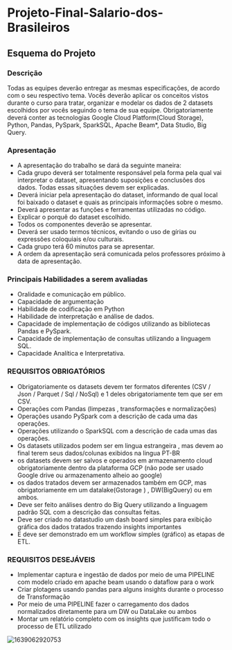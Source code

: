 # Projeto-Final-Salario-dos-Brasileiros
## Esquema do Projeto

### Descrição

Todas as equipes deverão entregar as mesmas especificações, de acordo com o seu respectivo tema.
Vocês deverão aplicar os conceitos vistos durante o curso para tratar, organizar e modelar os dados de 2 datasets escolhidos por vocês seguindo o tema de sua equipe.
Obrigatoriamente deverá conter as tecnologias Google Cloud Platform(Cloud Storage), Python, Pandas, PySpark, SparkSQL, Apache Beam*, Data Studio, Big Query.

### Apresentação

* A apresentação do trabalho se dará da seguinte maneira:
* Cada grupo deverá ser totalmente responsável pela forma pela qual vai interpretar o dataset, apresentando suposições e conclusões dos dados. Todas essas situações devem ser explicadas.
* Deverá iniciar pela apresentação do dataset, informando de qual local foi baixado o dataset e quais as principais informações sobre o mesmo.
* Deverá apresentar as funções e ferramentas utilizadas no código.
* Explicar o porquê do dataset escolhido.
* Todos os componentes deverão se apresentar.
* Deverá ser usado termos técnicos, evitando o uso de gírias ou expressões coloquiais e/ou culturais.
* Cada grupo terá 60 minutos para se apresentar.
* A ordem da apresentação será comunicada pelos professores próximo à data de apresentação.

### Principais Habilidades a serem avaliadas

* Oralidade e comunicação em público.
* Capacidade de argumentação
* Habilidade de codificação em Python
* Habilidade de interpretação e análise de dados.
* Capacidade de implementação de códigos utilizando as bibliotecas Pandas e PySpark.
* Capacidade de implementação de consultas utilizando a linguagem SQL.
* Capacidade Analítica e Interpretativa.

### REQUISITOS OBRIGATÓRIOS

* Obrigatoriamente os datasets devem ter formatos diferentes (CSV / Json / Parquet / Sql / NoSql) e 1 deles obrigatoriamente tem que ser em CSV.
* Operações com Pandas (limpezas , transformações e normalizações) 
* Operações usando PySpark com a descrição de cada uma das operações.
* Operações utilizando o SparkSQL com a descrição de cada umas das operações.
* Os datasets utilizados podem ser em lingua estrangeira , mas devem ao final terem seus dados/colunas exibidos na lingua PT-BR
* os datasets devem ser salvos e operados em armazenamento cloud obrigatoriamente dentro da plataforma GCP (não pode ser usado Google drive ou armazenamento alheio ao google)
* os dados tratados devem ser armazenados também em GCP, mas obrigatoriamente em um datalake(Gstorage ) , DW(BigQuery) ou em ambos.
* Deve ser feito análises dentro do Big Query utilizando a linguagem padrão SQL com a descrição das consultas feitas.
* Deve ser criado no datastudio um dash board simples para exibição gráfica dos dados tratados trazendo insights importantes
* E deve ser demonstrado em um workflow simples (gráfico) as etapas de ETL.

### REQUISITOS DESEJÁVEIS

* Implementar captura e ingestão de dados por meio de uma PIPELINE com modelo criado em apache beam usando o dataflow para o work
* Criar plotagens usando pandas para alguns insights durante o processo de Transformação 
* Por meio de uma PIPELINE fazer o carregamento dos dados normalizados diretamente para um DW ou DataLake ou ambos
* Montar um relatório completo com os insights que justificam todo o processo de ETL utilizado

![1639062920753](https://user-images.githubusercontent.com/86240362/152432545-58cc0744-7172-416b-936d-5f72d7404821.jpg)
